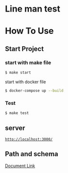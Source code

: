 # Line man test

# How To Use

## Start Project

### start with make file

```bash
$ make start
```

start with docker file

```bash
$ docker-compose up --build
```

### Test
```bash
$ make test
```

## server

[`http://localhost:3000/`](http://localhost:3000/covid/summary)

## Path and schema

[Document Link](https://mamochiro.github.io/lineman-test/)